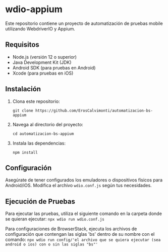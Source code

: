 # wdio-appium

Este repositorio contiene un proyecto de automatización de pruebas mobile utilizando WebdriverIO y Appium.

## Requisitos

- Node.js (versión 12 o superior)
- Java Development Kit (JDK)
- Android SDK (para pruebas en Android)
- Xcode (para pruebas en iOS)

## Instalación

1. Clona este repositorio:
    ```
    git clone https://github.com/ErosCalvimonti/automatizacion-bs-appium
    ```
2. Navega al directorio del proyecto:
    ```
    cd automatizacion-bs-appium
    ```
3. Instala las dependencias:
    ```
    npm install
    ```

## Configuración

Asegúrate de tener configurados los emuladores o dispositivos físicos para Android/iOS. Modifica el archivo `wdio.conf.js` según tus necesidades.

## Ejecución de Pruebas

Para ejecutar las pruebas, utiliza el siguiente comando en la carpeta donde se quieran ejecutar:
    ```
    npx wdio run wdio.conf.js
    ```

Para configuraciones de BrowserStack, ejecuta los archivos de configuración que contengan las siglas 'bs' dentro de su nombre con el comando:
    ```
    npx wdio run config/'el archivo que se quiera ejecutar (sea android o ios) con o sin las siglas "bs"'
    ```
